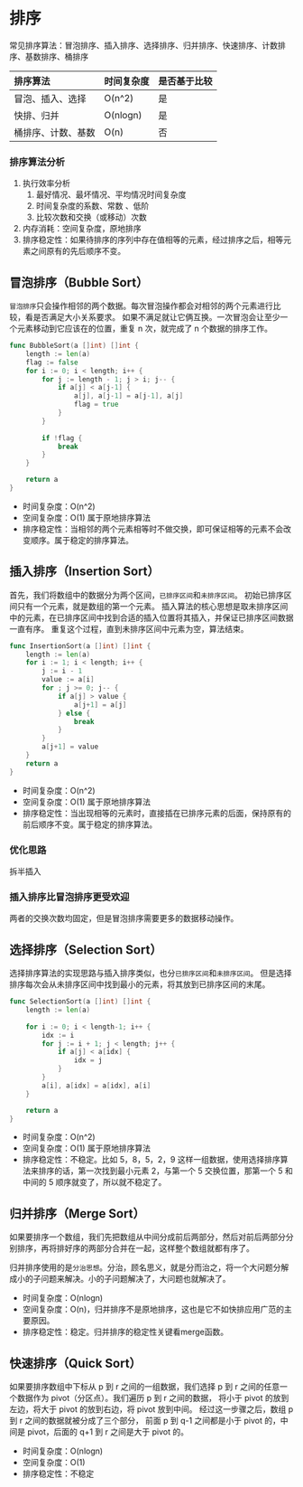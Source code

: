 # 排序

常见排序算法：冒泡排序、插入排序、选择排序、归并排序、快速排序、计数排序、基数排序、桶排序

| 排序算法      | 时间复杂度    | 是否基于比较 |
|:----------|:---------|:-------|
| 冒泡、插入、选择  | O(n^2)   | 是      |
| 快排、归并     | O(nlogn) | 是      |
| 桶排序、计数、基数 | O(n)     | 否      |

### 排序算法分析
1. 执行效率分析
   1. 最好情况、最坏情况、平均情况时间复杂度
   2. 时间复杂度的系数、常数 、低阶
   3. 比较次数和交换（或移动）次数
2. 内存消耗：空间复杂度，原地排序
3. 排序稳定性：如果待排序的序列中存在值相等的元素，经过排序之后，相等元素之间原有的先后顺序不变。

## 冒泡排序（Bubble Sort）

`冒泡排序`只会操作相邻的两个数据。每次冒泡操作都会对相邻的两个元素进行比较，看是否满足大小关系要求。
如果不满足就让它俩互换。一次冒泡会让至少一个元素移动到它应该在的位置，重复 n 次，就完成了 n 个数据的排序工作。

```go
func BubbleSort(a []int) []int {
	length := len(a)
	flag := false
	for i := 0; i < length; i++ {
		for j := length - 1; j > i; j-- {
			if a[j] < a[j-1] {
				a[j], a[j-1] = a[j-1], a[j]
				flag = true
			}
		}
		
		if !flag {
			break
		}
	}

	return a
}
```

- 时间复杂度：O(n^2)
- 空间复杂度：O(1) 属于原地排序算法
- 排序稳定性：当相邻的两个元素相等时不做交换，即可保证相等的元素不会改变顺序。属于稳定的排序算法。

## 插入排序（Insertion Sort）

首先，我们将数组中的数据分为两个区间，`已排序区间`和`未排序区间`。 初始已排序区间只有一个元素，就是数组的第一个元素。
插入算法的核心思想是取未排序区间中的元素，在已排序区间中找到合适的插入位置将其插入，并保证已排序区间数据一直有序。
重复这个过程，直到未排序区间中元素为空，算法结束。

```go
func InsertionSort(a []int) []int {
	length := len(a)
	for i := 1; i < length; i++ {
		j := i - 1
		value := a[i]
		for ; j >= 0; j-- {
			if a[j] > value {
				a[j+1] = a[j]
			} else {
				break
			}
		}
		a[j+1] = value
	}
	return a
}
```

- 时间复杂度：O(n^2)
- 空间复杂度：O(1) 属于原地排序算法
- 排序稳定性：当出现相等的元素时，直接插在已排序元素的后面，保持原有的前后顺序不变。属于稳定的排序算法。

### 优化思路

拆半插入

### 插入排序比冒泡排序更受欢迎

两者的交换次数均固定，但是冒泡排序需要更多的数据移动操作。


## 选择排序（Selection Sort）

选择排序算法的实现思路与插入排序类似，也分`已排序区间`和`未排序区间`。
但是选择排序每次会从未排序区间中找到最小的元素，将其放到已排序区间的末尾。

```go
func SelectionSort(a []int) []int {
	length := len(a)
	
	for i := 0; i < length-1; i++ {
		idx := i
		for j := i + 1; j < length; j++ {
			if a[j] < a[idx] {
				idx = j
			}
		}
		a[i], a[idx] = a[idx], a[i]
	}

	return a
}
```

- 时间复杂度：O(n^2)
- 空间复杂度：O(1) 属于原地排序算法
- 排序稳定性：不稳定。比如 5，8，5，2，9 这样一组数据，使用选择排序算法来排序的话，第一次找到最小元素 2，与第一个 5 交换位置，那第一个 5 和中间的 5 顺序就变了，所以就不稳定了。


## 归并排序（Merge Sort）

如果要排序一个数组，我们先把数组从中间分成前后两部分，然后对前后两部分分别排序，再将排好序的两部分合并在一起，这样整个数组就都有序了。

归并排序使用的是`分治思想`。分治，顾名思义，就是分而治之，将一个大问题分解成小的子问题来解决。小的子问题解决了，大问题也就解决了。

- 时间复杂度：O(nlogn)
- 空间复杂度：O(n)，归并排序不是原地排序，这也是它不如快排应用广范的主要原因。
- 排序稳定性：稳定。归并排序的稳定性关键看merge函数。


## 快速排序（Quick Sort）

如果要排序数组中下标从 p 到 r 之间的一组数据，我们选择 p 到 r 之间的任意一个数据作为 pivot（分区点）。我们遍历 p 到 r 之间的数据，
将小于 pivot 的放到左边，将大于 pivot 的放到右边，将 pivot 放到中间。
经过这一步骤之后，数组 p 到 r 之间的数据就被分成了三个部分，
前面 p 到 q-1 之间都是小于 pivot 的，中间是 pivot，后面的 q+1 到 r 之间是大于 pivot 的。

- 时间复杂度：O(nlogn)
- 空间复杂度：O(1)
- 排序稳定性：不稳定